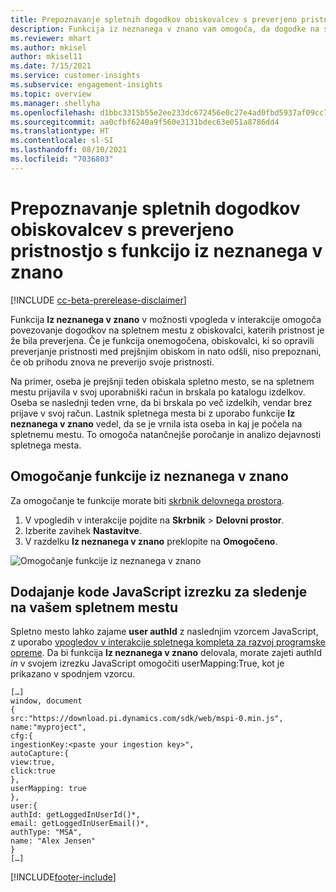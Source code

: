 ```yaml
---
title: Prepoznavanje spletnih dogodkov obiskovalcev s preverjeno pristnostjo s funkcijo iz neznanega v znano
description: Funkcija iz neznanega v znano vam omogoča, da dogodke na spletnem mestu povežete z obiskovalci, katerih pristnost je v preteklosti že bila preverjena.
ms.reviewer: mhart
ms.author: mkisel
author: mkisel11
ms.date: 7/15/2021
ms.service: customer-insights
ms.subservice: engagement-insights
ms.topic: overview
ms.manager: shellyha
ms.openlocfilehash: d1bbc3315b55e2ee233dc672456e0c27e4ad0fbd5937af09cc790c96ee274000
ms.sourcegitcommit: aa0cfbf6240a9f560e3131bdec63e051a8786dd4
ms.translationtype: HT
ms.contentlocale: sl-SI
ms.lasthandoff: 08/10/2021
ms.locfileid: "7036803"
---
```

# <a name="recognize-web-events-from-previously-authenticated-visitors"></a>Prepoznavanje spletnih dogodkov obiskovalcev s preverjeno pristnostjo s funkcijo iz neznanega v znano

[!INCLUDE [cc-beta-prerelease-disclaimer](includes/cc-beta-prerelease-disclaimer.md)]

Funkcija **Iz neznanega v znano** v možnosti vpogleda v interakcije omogoča povezovanje dogodkov na spletnem mestu z obiskovalci, katerih pristnost je že bila preverjena. Če je funkcija onemogočena, obiskovalci, ki so opravili preverjanje pristnosti med prejšnjim obiskom in nato odšli, niso prepoznani, če ob prihodu znova ne preverijo svoje pristnosti. 

Na primer, oseba je prejšnji teden obiskala spletno mesto, se na spletnem mestu prijavila v svoj uporabniški račun in brskala po katalogu izdelkov. Oseba se naslednji teden vrne, da bi brskala po več izdelkih, vendar brez prijave v svoj račun. Lastnik spletnega mesta bi z uporabo funkcije **Iz neznanega v znano** vedel, da se je vrnila ista oseba in kaj je počela na spletnemu mestu. To omogoča natančnejše poročanje in analizo dejavnosti spletnega mesta.

## <a name="enable-unknown-to-known"></a>Omogočanje funkcije iz neznanega v znano

Za omogočanje te funkcije morate biti [skrbnik delovnega prostora](user-roles.md). 

1. V vpogledih v interakcije pojdite na **Skrbnik** > **Delovni prostor**. 
2. Izberite zavihek **Nastavitve**.
3. V razdelku **Iz neznanega v znano** preklopite na **Omogočeno**.

![Omogočanje funkcije iz neznanega v znano](media/U2Ktoggle.png "Omogočanje funkcije iz neznanega v znano")

## <a name="adding-javascript-code-to-your-sites-tracking-snippet"></a>Dodajanje kode JavaScript izrezku za sledenje na vašem spletnem mestu

Spletno mesto lahko zajame **user authId** z naslednjim vzorcem JavaScript, z uporabo [vpogledov v interakcije spletnega kompleta za razvoj programske opreme](advanced-SDK-implementation.md). Da bi funkcija **Iz neznanega v znano** delovala, morate zajeti authId *in* v svojem izrezku JavaScript omogočiti userMapping:True, kot je prikazano v spodnjem vzorcu.

```
[…]
window, document
{
src:"https://download.pi.dynamics.com/sdk/web/mspi-0.min.js",
name:"myproject",
cfg:{
ingestionKey:<paste your ingestion key>",
autoCapture:{
view:true,
click:true
},
userMapping: true
},
user:{
authId: getLoggedInUserId()*,
email: getLoggedInUserEmail()*,
authType: "MSA",
name: "Alex Jensen"
}
[…]
```

[!INCLUDE[footer-include](../includes/footer-banner.md)]
